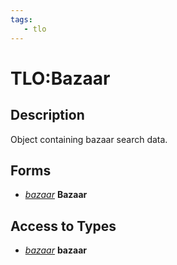 ```yaml
---
tags:
   - tlo
---
```

# TLO:Bazaar

## Description

Object containing bazaar search data.

## Forms

* [_bazaar_](mq2bzsrch-datatype-bazaar.md) **Bazaar**

## Access to Types

* [_bazaar_](mq2bzsrch-datatype-bazaar.md) **bazaar**
